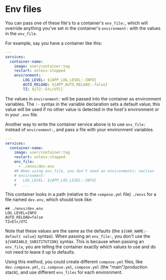 # Env files

You can pass one of these file's to a container's `env_file:`, which will override anything you've set in the container's `environment:` with the values in the `env_file`.

For example, say you have a container like this:

```yaml
---
services:
  container-name:
    image: user/container:tag
    restart: unless-stopped
    environment:
        LOG_LEVEL: ${APP_LOG_LEVEL:-INFO}
        AUTO_RELOAD: ${APP_AUTO_RELOAD:-false}
        TZ: ${TZ:-Etc/UTC}
```

The values in `environment:` will be passed into the container as environment variables. The `:-` syntax in the variable declaration sets a default value; this value will be used if no other value is detected in the host's  environment or in your `.env` file.

Another way to write the container service above is to use `env_file:` instead of `environment:`, and pass a file with your environment variables.

```yaml
---
services:
  container-name:
    image: user/container:tag
    restart: unless-stopped
    env_file:
      - ./envs/dev.env
    ## When using env_file, you don't need an environments: section
    # environment:
    #   LOG_LEVEL: ${APP_LOG_LEVEL:-INFO}
    #   ...
```

This container looks in a path (relative to the `compose.yml` file) `./envs` for a file named `dev.env`, which should look like:

```text
## ./envs/dev.env
LOG_LEVEL=INFO
AUTO_RELOAD=false
TZ=Etc/UTC
```

Note that these values are the same as the defaults (the `${VAR_NAME:-default value}` syntax). When passing an `env_file:`, you don't use the `${VARIABLE_SUBSTITUTION}` syntax. This is because when passing an `env_file`, you are telling the container exactly which values to use and do not need to leave it up to defaults.

Using this method, you could create different `compose.yml` files, like `dev.compose.yml`, `ci.compose.yml`, `compose.yml` (the "main"/production stack), and use different `env_files` for each environment.
